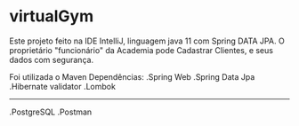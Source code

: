# virtualGym

Este projeto feito na IDE IntelliJ, linguagem java 11 com Spring DATA JPA. 
O proprietário "funcionário" da Academia pode Cadastrar Clientes, e seus dados com segurança.

Foi utilizada o Maven
Dependências:
.Spring Web
.Spring Data Jpa
.Hibernate validator
.Lombok
_____________________________________________________________________________________________

.PostgreSQL
.Postman

